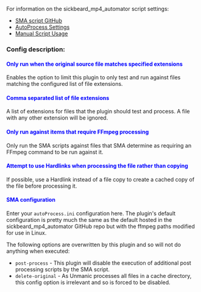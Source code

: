 

For information on the sickbeard_mp4_automator script settings:

- [SMA script GitHub](https://github.com/mdhiggins/sickbeard_mp4_automator/)
- [AutoProcess Settings](https://github.com/mdhiggins/sickbeard_mp4_automator/wiki/autoProcess-Settings)
- [Manual Script Usage](https://github.com/mdhiggins/sickbeard_mp4_automator/#manual-script-usage)

### Config description:

#### <span style="color:blue">Only run when the original source file matches specified extensions</span>

Enables the option to limit this plugin to only test and run against files matching the configured list of file
extensions.

#### <span style="color:blue">Comma separated list of file extensions</span>

A list of extensions for files that the plugin should test and process. A file with any other extension will be ignored.

#### <span style="color:blue">Only run against items that require FFmpeg processing</span>

Only run the SMA scripts against files that SMA determine as requiring an FFmpeg command to be run against it.

#### <span style="color:blue">Attempt to use Hardlinks when processing the file rather than copying</span>

If possible, use a Hardlink instead of a file copy to create a cached copy of the file before processing it.

#### <span style="color:blue">SMA configuration</span>

Enter your `autoProcess.ini` configuration here. The plugin's default configuration is pretty much the same as the
default hosted in the sickbeard_mp4_automator GitHub repo but with the ffmpeg paths modified for use in Linux.

The following options are overwritten by this plugin and so will not do anything when executed:

- `post-process` - This plugin will disable the execution of additional post processing scripts by the SMA script.
- `delete-original` - As Unmanic processes all files in a cache directory, this config option is irrelevant and so is
  forced to be disabled.
